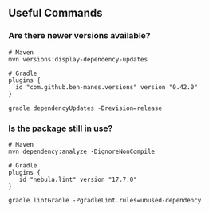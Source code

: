
## Useful Commands

### Are there newer versions available?
```
# Maven
mvn versions:display-dependency-updates

# Gradle
plugins {
  id "com.github.ben-manes.versions" version "0.42.0"
}

gradle dependencyUpdates -Drevision=release
```

### Is the package still in use?
```
# Maven
mvn dependency:analyze -DignoreNonCompile

# Gradle
plugins {
   id "nebula.lint" version "17.7.0"
}

gradle lintGradle -PgradleLint.rules=unused-dependency
```